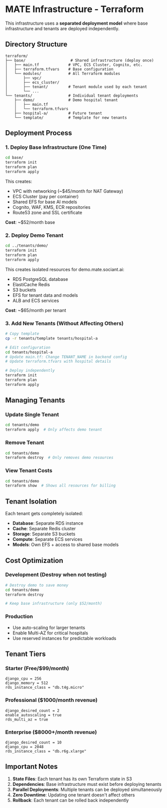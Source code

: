 # MATE Infrastructure - Terraform

This infrastructure uses a **separated deployment model** where base infrastructure and tenants are deployed independently.

## Directory Structure

```
terraform/
├── base/                    # Shared infrastructure (deploy once)
│   ├── main.tf             # VPC, ECS Cluster, Cognito, etc.
│   ├── terraform.tfvars    # Base configuration
│   └── modules/            # All Terraform modules
│       ├── vpc/
│       ├── ecs_cluster/
│       ├── tenant/         # Tenant module used by each tenant
│       └── ...
└── tenants/                # Individual tenant deployments
    ├── demo/               # Demo hospital tenant
    │   ├── main.tf
    │   └── terraform.tfvars
    ├── hospital-a/         # Future tenant
    └── template/           # Template for new tenants
```

## Deployment Process

### 1. Deploy Base Infrastructure (One Time)

```bash
cd base/
terraform init
terraform plan
terraform apply
```

This creates:
- VPC with networking (~$45/month for NAT Gateway)
- ECS Cluster (pay per container)
- Shared EFS for base AI models
- Cognito, WAF, KMS, ECR repositories
- Route53 zone and SSL certificate

**Cost**: ~$52/month base

### 2. Deploy Demo Tenant

```bash
cd ../tenants/demo/
terraform init
terraform plan
terraform apply
```

This creates isolated resources for demo.mate.sociant.ai:
- RDS PostgreSQL database
- ElastiCache Redis
- S3 buckets
- EFS for tenant data and models
- ALB and ECS services

**Cost**: ~$65/month per tenant

### 3. Add New Tenants (Without Affecting Others)

```bash
# Copy template
cp -r tenants/template tenants/hospital-a

# Edit configuration
cd tenants/hospital-a
# Update main.tf: Change TENANT_NAME in backend config
# Update terraform.tfvars with hospital details

# Deploy independently
terraform init
terraform plan
terraform apply
```

## Managing Tenants

### Update Single Tenant
```bash
cd tenants/demo
terraform apply  # Only affects demo tenant
```

### Remove Tenant
```bash
cd tenants/demo
terraform destroy  # Only removes demo resources
```

### View Tenant Costs
```bash
cd tenants/demo
terraform show  # Shows all resources for billing
```

## Tenant Isolation

Each tenant gets completely isolated:
- **Database**: Separate RDS instance
- **Cache**: Separate Redis cluster
- **Storage**: Separate S3 buckets
- **Compute**: Separate ECS services
- **Models**: Own EFS + access to shared base models

## Cost Optimization

### Development (Destroy when not testing)
```bash
# Destroy demo to save money
cd tenants/demo
terraform destroy

# Keep base infrastructure (only $52/month)
```

### Production
- Use auto-scaling for larger tenants
- Enable Multi-AZ for critical hospitals
- Use reserved instances for predictable workloads

## Tenant Tiers

### Starter (Free/$99/month)
```hcl
django_cpu = 256
django_memory = 512
rds_instance_class = "db.t4g.micro"
```

### Professional ($1000/month revenue)
```hcl
django_desired_count = 2
enable_autoscaling = true
rds_multi_az = true
```

### Enterprise ($8000+/month revenue)
```hcl
django_desired_count = 10
django_cpu = 2048
rds_instance_class = "db.r6g.xlarge"
```

## Important Notes

1. **State Files**: Each tenant has its own Terraform state in S3
2. **Dependencies**: Base infrastructure must exist before deploying tenants
3. **Parallel Deployments**: Multiple tenants can be deployed simultaneously
4. **Zero Downtime**: Updating one tenant doesn't affect others
5. **Rollback**: Each tenant can be rolled back independently
